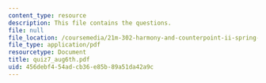 ```yaml
---
content_type: resource
description: This file contains the questions.
file: null
file_location: /coursemedia/21m-302-harmony-and-counterpoint-ii-spring-2005/456debf454adcb36e85b89a51da42a9c_quiz7_aug6th.pdf
file_type: application/pdf
resourcetype: Document
title: quiz7_aug6th.pdf
uid: 456debf4-54ad-cb36-e85b-89a51da42a9c
---
```

